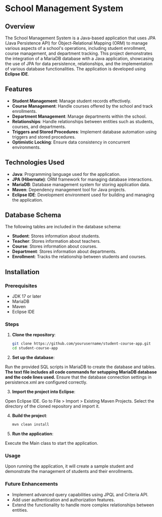 # School Management System

## Overview

The School Management System is a Java-based application that uses JPA (Java Persistence API) for Object-Relational Mapping (ORM) to manage various aspects of a school's operations, including student enrollment, course management, and department tracking. This project demonstrates the integration of a MariaDB database with a Java application, showcasing the use of JPA for data persistence, relationships, and the implementation of various database functionalities. The application is developed using **Eclipse IDE**.

## Features

- **Student Management**: Manage student records effectively.
- **Course Management**: Handle courses offered by the school and track enrollments.
- **Department Management**: Manage departments within the school.
- **Relationships**: Handle relationships between entities such as students, courses, and departments.
- **Triggers and Stored Procedures**: Implement database automation using triggers and stored procedures.
- **Optimistic Locking**: Ensure data consistency in concurrent environments.

## Technologies Used

- **Java**: Programming language used for the application.
- **JPA (Hibernate)**: ORM framework for managing database interactions.
- **MariaDB**: Database management system for storing application data.
- **Maven**: Dependency management tool for Java projects.
- **Eclipse IDE**: Development environment used for building and managing the application.

## Database Schema

The following tables are included in the database schema:

- **Student**: Stores information about students.
- **Teacher**: Stores information about teachers.
- **Course**: Stores information about courses.
- **Department**: Stores information about departments.
- **Enrollment**: Tracks the relationship between students and courses.

## Installation

### Prerequisites

- JDK 17 or later
- MariaDB
- Maven
- Eclipse IDE

### Steps

1. **Clone the repository**:
   ```bash
   git clone https://github.com/yourusername/student-course-app.git
   cd student-course-app

2. **Set up the database**:

  Run the provided SQL scripts in MariaDB to create the database and tables. **The text file includes all code commands for setupping MariaDB database and the code lines used.**
  Ensure that the database connection settings in persistence.xml are configured correctly.

3. **Import the project into Eclipse**:

  Open Eclipse IDE.
  Go to File > Import > Existing Maven Projects.
  Select the directory of the cloned repository and import it.
  
4. **Build the project**:
   ```bash
   mvn clean install

5. **Run the application**:

  Execute the Main class to start the application.

### Usage

Upon running the application, it will create a sample student and demonstrate the management of students and their enrollments.

### Future Enhancements

- Implement advanced query capabilities using JPQL and Criteria API.
- Add user authentication and authorization features.
- Extend the functionality to handle more complex relationships between entities.

